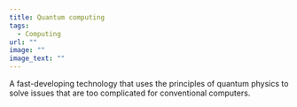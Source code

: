 ```yaml
---
title: Quantum computing
tags:
  - Computing
url: ""
image: ""
image_text: ""
---
```


A fast-developing technology that uses the principles of quantum physics to solve issues that are too complicated for conventional computers.
